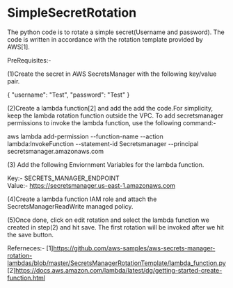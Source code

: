# SimpleSecretRotation

The python code is to rotate a simple secret(Username and password). The code is written in accordance with the rotation template provided by AWS[1].

PreRequisites:-

(1)Create the secret in AWS SecretsManager with the following key/value pair.

{ "username": "Test", "password": "Test" }

(2)Create a lambda function[2] and add the add the code.For simplicity, keep the lambda rotation function outside the VPC. To add secretsmanager permissions to invoke the lambda function, use the following command:-

 aws lambda add-permission --function-name <function-name> --action lambda:InvokeFunction --statement-id Secretsmanager --principal secretsmanager.amazonaws.com

(3) Add the following Enviornment Variables for the lambda function.

Key:- SECRETS_MANAGER_ENDPOINT                           
Value:- https://secretsmanager.us-east-1.amazonaws.com    

(4)Create a lambda function IAM role and attach the SecretsManagerReadWrite managed policy.

(5)Once done, click on edit rotation and select the lambda function we created in step(2) and hit save. The first rotation will be invoked after we hit the save button.

Referneces:-
[1]https://github.com/aws-samples/aws-secrets-manager-rotation-lambdas/blob/master/SecretsManagerRotationTemplate/lambda_function.py
[2]https://docs.aws.amazon.com/lambda/latest/dg/getting-started-create-function.html
